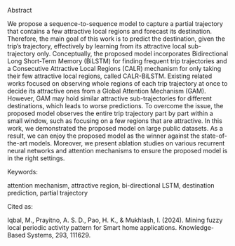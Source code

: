 Abstract

We propose a sequence-to-sequence model to capture a partial trajectory that contains a few attractive local regions and forecast its destination. Therefore, the main goal of this work is to predict the destination, given the trip’s trajectory, effectively by learning from its attractive local sub-trajectory only. Conceptually, the proposed model incorporates Bidirectional Long Short-Term Memory (BiLSTM) for finding frequent trip trajectories and a Consecutive Attractive Local Regions (CALR) mechanism for only taking their few attractive local regions, called CALR-BiLSTM. Existing related works focused on observing whole regions of each trip trajectory at once to decide its attractive ones from a Global Attention Mechanism (GAM). However, GAM may hold similar attractive sub-trajectories for different destinations, which leads to worse predictions. To overcome the issue, the proposed model observes the entire trip trajectory part by part within a small window, such as focusing on a few regions that are attractive. In this work, we demonstrated the proposed model on large public datasets. As a result, we can enjoy the proposed model as the winner against the state-of-the-art models. Moreover, we present ablation studies on various recurrent neural networks and attention mechanisms to ensure the proposed model is in the right settings.

Keywords:

attention mechanism, attractive region, bi-directional LSTM, destination prediction, partial trajectory


Cited as:

Iqbal, M., Prayitno, A. S. D., Pao, H. K., & Mukhlash, I. (2024). Mining fuzzy local periodic activity pattern for Smart home applications. Knowledge-Based Systems, 293, 111629.
